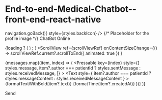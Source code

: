 # End-to-end-Medical-Chatbot--front-end-react-native



<View style={styles.headerContainer}>
<Ionicons
  name="arrow-back"
  size={24}
  color="white"
  onPress={() => navigation.goBack()}
  style={styles.backIcon}
/>
<View style={styles.profileImageContainer}>
  {/* Placeholder for the profile image */}
  <View style={styles.profileImage} />
</View>
<View style={styles.headerTextContainer}>
  <Text style={styles.headerName}>ChatBot</Text>
  <Text style={styles.headerSubtext}>Online</Text>
</View>
</View>

{loading ? (
<ActivityIndicator size="large" color="#0000ff" style={styles.loader} />
) : (
<ScrollView
  ref={scrollViewRef}
  onContentSizeChange={() =>
    scrollViewRef.current?.scrollToEnd({ animated: true })
  }
>
  {messages.map((item, index) => (
    <Pressable
      key={index}
      style={[
        styles.message,
        item?.author === patientId
          ? styles.sentMessage
          : styles.receivedMessage,
      ]}
    >
      <Text
        style={
          item?.author === patientId
            ? styles.messageContent
            : styles.receivedMessageContent
        }
      >
        {formatTextWithBold(item?.text)}
      </Text>
      <Text style={styles.messageTime}>
        {formatTime(item?.createdAt)}
      </Text>
    </Pressable>
  ))}
</ScrollView>
)}

<View style={styles.inputContainer}>
<Entypo name="emoji-happy" size={24} color="gray" />
<TextInput
  aria-disabled={conversationEnd ? true : false}
  placeholder="Type your message..."
  placeholderTextColor="#aaaaaa"
  value={message}
  onChangeText={setMessage}
  style={styles.textInput}
/>
<View style={styles.iconContainer}>
  <Entypo
    name="camera"
    size={24}
    color="gray"
    onPress={handleFileSelection}
  />
  <Feather name="mic" size={24} color="gray" />
</View>
<Pressable style={styles.sendButton} onPress={handleSendPress}>
  <Text style={styles.sendButtonText}>Send</Text>
</Pressable>
</View>